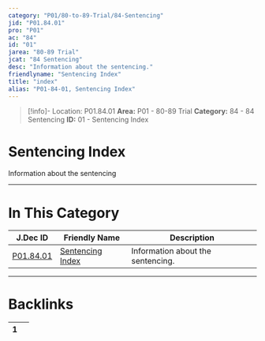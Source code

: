 ```yaml
---
category: "P01/80-to-89-Trial/84-Sentencing"
jid: "P01.84.01"
pro: "P01"
ac: "84"
id: "01"
jarea: "80-89 Trial"
jcat: "84 Sentencing"
desc: "Information about the sentencing."
friendlyname: "Sentencing Index"
title: "index"
alias: "P01-84-01, Sentencing Index"
---
```

>[!info]- Location: P01.84.01
>**Area:** P01 - 80-89 Trial
>**Category:** 84 - 84 Sentencing
>**ID:** 01 - Sentencing Index

# Sentencing Index

Information about the sentencing
 


---
# In This Category

| J.Dec ID                                                                | Friendly Name                                                                  | Description                       |
| ----------------------------------------------------------------------- | ------------------------------------------------------------------------------ | --------------------------------- |
| [P01.84.01](index.md) | [Sentencing Index](index.md) | Information about the sentencing. |


---
# Backlinks
<div><table class="dataview table-view-table"><thead class="table-view-thead"><tr class="table-view-tr-header"><th class="table-view-th"><span></span><span class="dataview small-text">1</span></th><th class="table-view-th"><span></span></th></tr></thead><tbody class="table-view-tbody"></tbody></table></div>